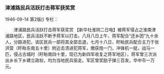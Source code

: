 ### 津浦路民兵活跃打击蒋军获奖赏

1946-09-14
第2版()
专栏：

　　津浦路民兵活跃打击蒋军获奖赏
    【新华社淮阴二日电】被蒋军侵占之淮南津浦路地区，民兵活跃不断予蒋军以打击。八月八日上午，蒋军配合“还乡团”九十余人，分路进犯，该区民兵一部将其全部击退，七月十八日，盱眙民兵配合主力于张洪营（盱眙东南五十里）附近击溃进犯蒋军，缴获炮一门，冲锋机一挺，战马一匹，侵占古城时（盱眙南四十里，现已为新四军收复之蒋军地区），蒋军曾三次派出乡长下乡建立政权，均为当地民兵驱走。军区曾奖励子弹三百发，华中币一万元。
